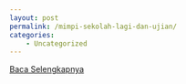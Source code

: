 ```yaml
---
layout: post
permalink: /mimpi-sekolah-lagi-dan-ujian/
categories:
    - Uncategorized
---
```


[Baca Selengkapnya](/02)